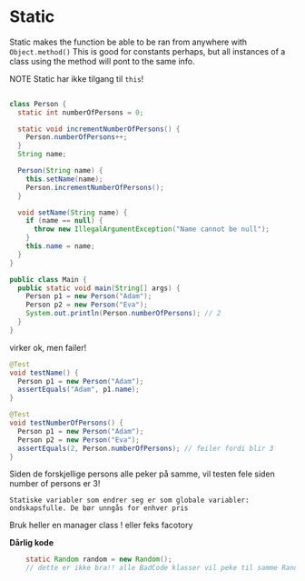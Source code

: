 # Static

Static makes the function be able to be ran from anywhere with `Object.method()`
This is good for constants perhaps, but all instances of a class using the method will pont to the same info.

NOTE Static har ikke tilgang til `this`!

```java
 
class Person {
  static int numberOfPersons = 0;

  static void incrementNumberOfPersons() {
    Person.numberOfPersons++;
  }
  String name;

  Person(String name) {
    this.setName(name);
    Person.incrementNumberOfPersons();
  }

  void setName(String name) {
    if (name == null) {
      throw new IllegalArgumentException("Name cannot be null");
    }
    this.name = name;
  }
}

public class Main {
  public static void main(String[] args) {
    Person p1 = new Person("Adam");
    Person p2 = new Person("Eva");
    System.out.println(Person.numberOfPersons); // 2
  }
}
```

virker ok, men failer!

```java
@Test
void testName() {
  Person p1 = new Person("Adam");
  assertEquals("Adam", p1.name);
}

@Test
void testNumberOfPersons() {
  Person p1 = new Person("Adam");
  Person p2 = new Person("Eva");
  assertEquals(2, Person.numberOfPersons); // feiler fordi blir 3
}
```
Siden de forskjellige persons alle peker på samme, vil testen fele siden number of persons er 3!

`Statiske variabler som endrer seg er som globale variabler: ondskapsfulle. De bør unngås for enhver pris`

Bruk heller en manager class ! eller feks facotory

**Dårlig kode**

```java
	static Random random = new Random(); 
    // dette er ikke bra!! alle BadCode klasser vil peke til samme Random!
```